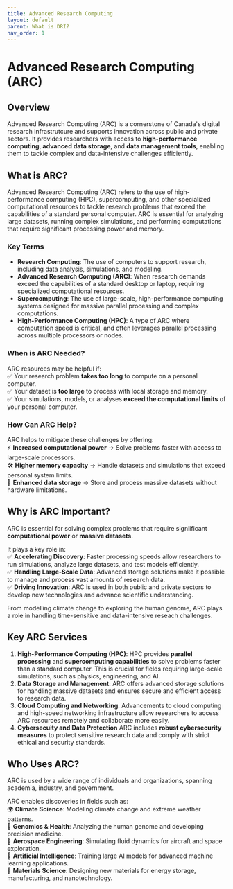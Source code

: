 ```yaml
---
title: Advanced Research Computing  
layout: default 
parent: What is DRI?
nav_order: 1
---
```


# Advanced Research Computing (ARC)

## Overview 
Advanced Research Computing (ARC) is a cornerstone of Canada's digital research infrastrutcure and supports innovation across public and private sectors. It provides researchers with access to **high-performance computing**, **advanced data storage**, and **data management tools**, enabling them to tackle complex and data-intensive challenges efficiently. 

## What is ARC? 
Advanced Research Computing (ARC) refers to the use of high-performance computing (HPC), supercomputing, and other specialized computational resources to tackle research problems that exceed the capabilities of a standard personal computer. ARC is essential for analyzing large datasets, running complex simulations, and performing computations that require significant processing power and memory.

### Key Terms 
* **Research Computing**: The use of computers to support research, including data analysis, simulations, and modeling.
* **Advanced Research Computing (ARC)**: When research demands exceed the capabilities of a standard desktop or laptop, requiring specialized computational resources.
* **Supercomputing**: The use of large-scale, high-performance computing systems designed for massive parallel processing and complex computations.
* **High-Performance Computing (HPC)**: A type of ARC where computation speed is critical, and often leverages parallel processing across multiple processors or nodes.


### When is ARC Needed? 
ARC resources may be helpful if:  
✅ Your research problem **takes too long** to compute on a personal computer.  
✅ Your dataset is **too large** to process with local storage and memory.  
✅ Your simulations, models, or analyses **exceed the computational limits** of your personal computer.

### How Can ARC Help?
ARC helps to mitigate these challenges by offering:  
⚡ **Increased computational power** → Solve problems faster with access to large-scale processors.  
🛠️ **Higher memory capacity** → Handle datasets and simulations that exceed personal system limits.  
💾 **Enhanced data storage** → Store and process massive datasets without hardware limitations.

## Why is ARC Important?
ARC is essential for solving complex problems that require signiificant **computational power** or **massive datasets**. 

It plays a key role in:  
✅ **Accelerating Discovery**: Faster processing speeds allow researchers to run simulations, analyze large datasets, and test models efficiently.  
✅ **Handling Large-Scale Data**: Advanced storage solutions make it possible to manage and process vast amounts of research data.  
✅ **Driving Innovation**: ARC is used in both public and private sectors to develop new technologies and advance scientific understanding.

From modelling climate change to exploring the human genome, ARC plays a role in handling time-sensitive and data-intensive reseach challenges. 

## Key ARC Services  

1. **High-Performance Computing (HPC)**: HPC provides **parallel processing** and **supercomputing capabilities** to solve problems faster than a standard computer. This is crucial for fields requiring large-scale simulations, such as physics, engineering, and AI.
2. **Data Storage and Management**: ARC offers advanced storage solutions for handling massive datasets and ensures secure and efficient access to research data.
3. **Cloud Computing and Networking**: Advancements to cloud computing and high-speed networking infrastructure allow researchers to access ARC resources remotely and collaborate more easily.
4. **Cybersecuity and Data Protection** ARC includes **robust cybersecurity measures** to protect sensitive research data and comply with strict ethical and security standards.


## Who Uses ARC? 
ARC is used by a wide range of individuals and organizations, spanning academia, industry, and government. 

ARC enables discoveries in fields such as:  
🌍 **Climate Science**: Modeling climate change and extreme weather patterns.  
🧬 **Genomics & Health**: Analyzing the human genome and developing precision medicine.  
🚀 **Aerospace Engineering**: Simulating fluid dynamics for aircraft and space exploration.  
🤖 **Artificial Intelligence**: Training large AI models for advanced machine learning applications.  
🔬 **Materials Science**: Designing new materials for energy storage, manufacturing, and nanotechnology.


